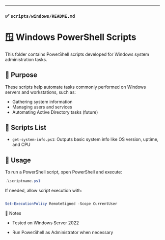 
---

### ✅ `scripts/windows/README.md`


# 🪟 Windows PowerShell Scripts

This folder contains PowerShell scripts developed for Windows system administration tasks.

## 📁 Purpose

These scripts help automate tasks commonly performed on Windows servers and workstations, such as:

- Gathering system information
- Managing users and services
- Automating Active Directory tasks (future)

## 📂 Scripts List

- `get-system-info.ps1`: Outputs basic system info like OS version, uptime, and CPU

## 📌 Usage

To run a PowerShell script, open PowerShell and execute:

```powershell
.\scriptname.ps1
```

If needed, allow script execution with:

```powershell

Set-ExecutionPolicy RemoteSigned -Scope CurrentUser
```

🧠 Notes

- Tested on Windows Server 2022

- Run PowerShell as Administrator when necessary

